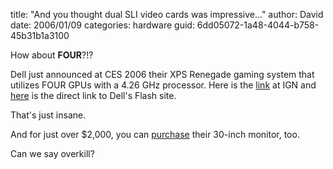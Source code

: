 
title: "And you thought dual SLI video cards was impressive..."
author: David
date: 2006/01/09
categories: hardware
guid: 6dd05072-1a48-4044-b758-45b31b1a3100

How about **FOUR**?!?

Dell just announced at CES 2006 their XPS Renegade gaming system that utilizes FOUR GPUs with a 4.26 GHz processor. Here is the [link](http://gear.ign.com/articles/679/679405p1.html) at IGN and [here](http://www.dell.com/html/us/products/ces/index.htm) is the direct link to Dell's Flash site.

That's just insane.

And for just over $2,000, you can [purchase](http://www1.us.dell.com/content/products/productdetails.aspx/monitor_3007wfp?c=us&cs=19&l=en&s=dhs) their 30-inch monitor, too.

Can we say overkill?

